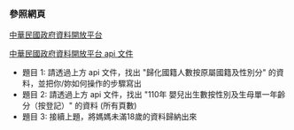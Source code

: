 ### 參照網頁
[中華民國政府資料開放平台](https://data.gov.tw/datasets/search?p=1&size=10&s=_score_desc&rft=api)

[中華民國政府資料開放平台 api 文件](https://www.ris.gov.tw/rs-opendata/api/Main/docs/v1)

* 題目 1:
請透過上方 api 文件，找出 "歸化國籍人數按原屬國籍及性別分" 的資料，並把你/妳如何操作的步驟寫出
* 題目 2:
請透過上方 api 文件，找出 "110年 嬰兒出生數按性別及生母單一年齡分（按登記）" 的資料 (所有頁數)
* 題目 3:
接續上題，將媽媽未滿18歲的資料歸納出來
